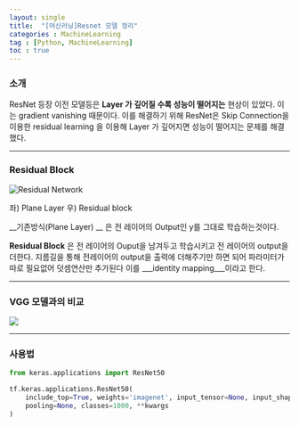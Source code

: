 ```yaml
---
layout: single
title:  "[머신러닝]Resnet 모델 정리"
categories : MachineLearning
tag : [Python, MachineLearning]
toc : true
---
```


### 소개

ResNet 등장 이전 모델등은 __Layer 가 깊어질 수록 성능이 떨어지는__ 현상이 있었다. 이는 gradient vanishing 때문이다. 이를 해결하기 위해 ResNet은 Skip Connection을 이용한 residual learning 을 이용해 Layer 가 깊어지면 성능이 떨어지는 문제를 해결했다.

---

### Residual Block

![Residual Network](https://d2l.ai/_images/residual-block.svg)

좌) Plane Layer 우) Residual block

__기존방식(Plane Layer) __ 은 전 레이어의 Output인 y를 그대로 학습하는것이다.

__Residual Block__ 은 전 레이어의 Ouput을 남겨두고 학습시키고 전 레이어의 output을 더한다. 지름길을 통해 전레이어의 output을 출력에 더해주기만 하면 되어 파라미터가 따로 필요없어 덧셈연산만 추가된다 이를 ___identity mapping___이라고 한다.

---

### VGG 모델과의 비교

![](https://cdn-5f733ed3c1ac190fbc56ef88.closte.com/wp-content/uploads/2017/04/resnet.png)

---

### 사용법

```python
from keras.applications import ResNet50

tf.keras.applications.ResNet50(
    include_top=True, weights='imagenet', input_tensor=None, input_shape=None,
    pooling=None, classes=1000, **kwargs
)
```

